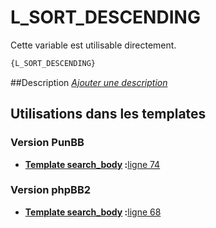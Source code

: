 # L_SORT_DESCENDING


Cette variable est utilisable directement.

```html
{L_SORT_DESCENDING}
```

##Description
[*Ajouter une description*](https://fa-tvars.appspot.com/var/L_SORT_DESCENDING)

## Utilisations dans les templates

### Version PunBB

* __[Template search_body](../tpl/var/punbb/search_body.md#readme) :__[ligne 74](../tpl/src/punbb/search_body.tpl#L74)

### Version phpBB2

* __[Template search_body](../tpl/var/subsilver/search_body.md#readme) :__[ligne 68](../tpl/src/subsilver/search_body.tpl#L68)